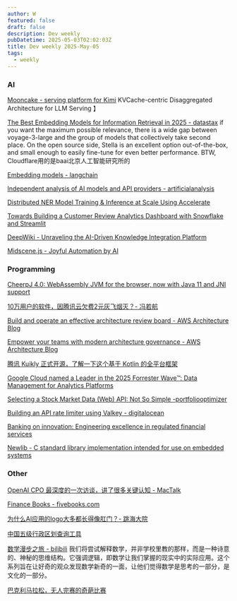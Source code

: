 ```yaml
---
author: W
featured: false
draft: false
description: Dev weekly
pubDatetime: 2025-05-03T02:02:03Z
title: Dev weekly 2025-May-05
tags:
  - weekly
---
```


### AI

[]()

[]()

[]()

[]()

[]()

[]()

[]()

[Mooncake - serving platform for Kimi](https://github.com/kvcache-ai/Mooncake) KVCache-centric Disaggregated Architecture for LLM Serving 】

[The Best Embedding Models for Information Retrieval in 2025 - datastax](https://www.datastax.com/blog/best-embedding-models-information-retrieval-2025) if you want the maximum possible relevance, there is a wide gap between voyage-3-large and the group of models that collectively take second place. On the open source side, Stella is an excellent option out-of-the-box, and small enough to easily fine-tune for even better performance. BTW, Cloudflare用的是baai北京人工智能研究所的

[Embedding models - langchain](https://python.langchain.com/docs/integrations/text_embedding/)

[Independent analysis of AI models and API providers - artificialanalysis](https://artificialanalysis.ai/)

[Distributed NER Model Training & Inference at Scale Using Accelerate](https://medium.com/walmartglobaltech/distributed-ner-model-training-inference-at-scale-using-accelerate-16b2428fe86b)

[Towards Building a Customer Review Analytics Dashboard with Snowflake and Streamlit](https://medium.com/snowflake/towards-building-a-customer-review-analytics-dashboard-with-snowflake-and-streamlit-3decdde91567)

[DeepWiki - Unraveling the AI-Driven Knowledge Integration Platform](https://deepwiki.org/)

[Midscene.js - Joyful Automation by AI](https://midscenejs.com/index.html)

[]()

[]()

### Programming

[]()

[CheerpJ 4.0: WebAssembly JVM for the browser, now with Java 11 and JNI support ](https://labs.leaningtech.com/blog/cheerpj-4.0)

[10万用户的软件，因腾讯云欠费2元灰飞烟灭？- 冯若航](https://mp.weixin.qq.com/s?__biz=MzU5ODAyNTM5Ng%3D%3D&abtest_cookie=AAACAA%3D%3D&ascene=56&chksm=ffd8d2c8a4b144b7b1529abbd9db3c72fc8bb3b21db578f539cf320aeb8ea0a5c29762a00743&clicktime=1745907402&countrycode=CN&devicetype=android-35&enterid=1745907402&exportkey=n_ChQIAhIQ5y1osIQa6HQ%2B4flPLwh0PBLjAQIE97dBBAEAAAAAAMN8Fk7SAAMAAAAOpnltbLcz9gKNyK89dVj0Yiloz6kfV25SFRUGOG4Nd84sR0JRDbT6D1sIeirbROBBCP2dHeM%2BAqGEKPpB%2BAlTTDwi%2Bzt2TNL3B%2BRobznMW%2BOE3Vi6DwjG%2BQBIqkwAheVeZQ6OHD5haFhesQswk7eBO42Q2oB8wmhEezpgRJOA0iO0B3d6wcL720W6QrLaSu9%2B8mg2JrZxkioS6RAFGBtiR9tDcrEPILkDV3MkTj2Cv3XTtmVFF4UsyW%2B8we6B5LPI6X7%2FSar50YeOdc0J&fasttmpl_flag=0&fasttmpl_fullversion=7709072-zh_CN-zip&fasttmpl_type=0&finder_biz_enter_id=4&flutter_pos=2&idx=1&jumppath=1123_1745904953551%2C1003_1745907393345%2C1001_1745907394586%2C50094_1745907395885&jumppathdepth=4&lang=zh_CN&mid=2247489634&nettype=WIFI&pass_ticket=k1kFcp%2F81ohogv3vA9X0mSfAOUtuPl3IfaPKN3CsoqmT4OdI%2BnA5Fb7tXpEYcvwA&ranksessionid=1745905473&realreporttime=1745907402807&scene=90&session_us=gh_f3a2a9352633&sessionid=1745907395&sn=57db94b79d6273da08dfbf04e8588814&subscene=93&version=28003a37&wx_header=3&xtrack=1)

[Build and operate an effective architecture review board - AWS Architecture Blog](https://aws.amazon.com/cn/blogs/architecture/build-and-operate-an-effective-architecture-review-board/)

[Empower your teams with modern architecture governance - AWS Architecture Blog](https://aws.amazon.com/cn/blogs/architecture/empower-your-teams-with-modern-architecture-governance/)

[腾讯 Kuikly 正式开源，了解一下这个基于 Kotlin 的全平台框架 ](https://mp.weixin.qq.com/s?__biz=Mzg3NTA3MDIxOA%3D%3D&abtest_cookie=AAACAA%3D%3D&ascene=56&chksm=cf444415bc0e1e9b9a6d11375d1c7afaaad68b7bf79c79547edaf7ddd6c21b09ac76b0a5adc8&clicktime=1745816897&countrycode=CN&devicetype=android-35&enterid=1745816897&exportkey=n_ChQIAhIQRdi4aYskB6gn7aQsZGliFhLjAQIE97dBBAEAAAAAABEgE1KGTukAAAAOpnltbLcz9gKNyK89dVj0MFIul0FjggzA10xHPXoUmZFNXtlEiW4VJQqBUHz7x3zCgNQuMAYO%2F2grr19HLJH34CQvKEBm31LLpJP4PpukKUut5KhABhhaknL%2BZDhfx0j77zuOrS7nRMGTI0L5ZJFaiz5COBurlnwfb7FpYu4fEeX4ZbybY5cPsqzCzZcs3TwSRgKH8YnpRweNHCmdNa82eGSNr6%2FUSh90cXCPws95pcOmodqxZ4b0v0jF22CtXqmyQ%2BXHTfmqIAPIISWf&fasttmpl_flag=0&fasttmpl_fullversion=7707560-zh_CN-zip&fasttmpl_type=0&finder_biz_enter_id=4&flutter_pos=0&idx=1&jumppath=1001_1745816836188%2C50094_1745816840911%2C20020_1745816842628%2C50094_1745816896416&jumppathdepth=4&lang=zh_CN&mid=2247493643&nettype=3gnet&pass_ticket=MSb5LAbJScWfaFWIc9xRD6AhpSPYt%2FRt5jjZLXtudC%2FV62geGaAK%2FTOBUiSHDZ5V&ranksessionid=1745816638&realreporttime=1745816897984&scene=90&session_us=gh_178db80346fd&sessionid=1745816840&sn=1dedfeb03cbb4a63df16fb83bf160a25&subscene=93&version=28003a35&wx_header=3&xtrack=1)

[Google Cloud named a Leader in the 2025 Forrester Wave™: Data Management for Analytics Platforms](https://cloud.google.com/blog/products/data-analytics/2025-forrester-wave-data-management-for-analytics-platforms)

[Selecting a Stock Market Data (Web) API: Not So Simple -portfoliooptimizer](https://portfoliooptimizer.io/blog/selecting-a-stock-market-data-web-api-not-so-simple)

[]()

[Building an API rate limiter using Valkey - digitalocean](https://www.digitalocean.com/community/tutorials/build-api-rate-limiter-using-valkey)

[Banking on innovation: Engineering excellence in regulated financial services](https://stackoverflow.blog/2025/04/28/banking-on-innovation-engineering-excellence-in-regulated-financial-services)

[Newlib - C standard library implementation intended for use on embedded systems](https://en.wikipedia.org/wiki/Newlib)

[]()

[]()

[]()

### Other

[OpenAI CPO 最深度的一次访谈，讲了很多关键认知 - MacTalk](https://mp.weixin.qq.com/s?__biz=MjM5ODQ2MDIyMA%3D%3D&abtest_cookie=AAACAA%3D%3D&ascene=56&chksm=bfad144bce1784854e22c8c4867036321ee8711775882efc9016b70f092a5ebd9469a0bdc115&clicktime=1745989137&countrycode=CN&devicetype=android-35&enterid=1745989137&exportkey=n_ChQIAhIQaw%2B0P7cN8oyPPAc8zbU%2FnhLjAQIE97dBBAEAAAAAAMTVD6jL5XkAAAAOpnltbLcz9gKNyK89dVj0KD8RtUXAePgf5gvKNsVcRZ0HtNC06IjLmphbWcAnDV8bomBgp7oWYUBsPkpoGb0n5FLieABXpgNV%2BkvgT8ZsBZ3acjORZTRzhOLC8WG0gGvCAudfVyiuXgdq8dgnHRYJqeOkrTJ2uX5bCET5qd9e4zlldYyhriBobmup36rszmDITaSM3tqtvcvKJyDEUEXzQLbSOf%2FcdVwM%2FECEFamPo6GZoGEqu7uiBxb6eT7Q7XJM8RHdoszLfYxvZ2tf&fasttmpl_flag=0&fasttmpl_fullversion=7710472-zh_CN-zip&fasttmpl_type=0&finder_biz_enter_id=4&flutter_pos=0&idx=1&jumppath=1123_1745989122467%2C1003_1745989124619%2C1001_1745989125414%2C50094_1745989130142&jumppathdepth=4&lang=zh_CN&mid=2650731598&nettype=WIFI&pass_ticket=OWAUxSv4Rl9T85sC30EM6OfzEjOFwtA4wssLoJuy9ny1T%2FQXR5%2Fdj%2BDEpzMYnqyX&ranksessionid=1745989117&realreporttime=1745989137136&scene=90&session_us=gh_672f4fa64015&sessionid=1745989129&sn=a299a22793527ac181eb8d25ccb40a64&subscene=93&version=28003a89&wx_header=3&xtrack=1)

[Finance Books - fivebooks.com](https://fivebooks.com/category/economics/finance/)

[为什么AI应用的logo大多都长得像肛门？- 跳海大院 ](https://mp.weixin.qq.com/s/rdMcROgKV6dWK_MEjezX0g)

[中国五级行政区划查询工具](https://meta.appinn.net/t/topic/70557)

[数学漫步之旅 - bilibili](https://www.bilibili.com/bangumi/play/ss42185?spm_id_from=333.1007.top_right_bar_window_history.content.click&t=643&utm_source=pocket_saves) 我们将尝试解释数学，并非学校里教的那样，而是一种诗意的、神秘的思维结构。它强调逻辑，即数学让我们掌握的现实中的实际应用。这个系列旨在让好奇的观众发现数学新奇的一面，让他们觉得数学是思考的一部分，是文化的一部分。

[巴克利马拉松，无人完赛的奇葩比赛](https://mp.weixin.qq.com/s?__biz=Mzg5ODE1MTk2Nw%3D%3D&abtest_cookie=AAACAA%3D%3D&ascene=56&chksm=c067a07af710296c1e919df5e4f79b641197448d3a8d2e30c75aaf93b429c70e503e47c1031f&clicktime=1745625277&countrycode=CN&devicetype=android-35&enterid=1745625277&exportkey=n_ChQIAhIQ4dwnEq79m9ARuAa2XxAaCxLjAQIE97dBBAEAAAAAAA5MLGP0pg0AAAAOpnltbLcz9gKNyK89dVj0LDgn%2BCoUocf4DaSNikU0SQ94KakaSRoToebBuhdKTXuOp7hhnnD78qX3vXXCNPkiceDePg%2BzRLdj1I%2BO5xJH%2FnuR%2B7dlR1HvkWkdln1GYmR56UWqKNtpdCBlX%2F3VdX9eN03c1a6MCGqHykALXzS7s5oF380m88tbVhgOFWrWqHYqGWuYAxnqhcFeneeg%2FH5d94zUUtafB8H%2FwCp6I8FPrg8bJBm4b70%2Fw%2FGYZwSPgPBMlZRJzLXe%2Bvnn90aA&exptype=unsubscribed_card_recommend_article_u2i_mainprocess_coarse_sort_tlfeeds&fasttmpl_flag=0&fasttmpl_fullversion=7704844-zh_CN-zip&fasttmpl_type=0&finder_biz_enter_id=5&flutter_pos=8&idx=1&jumppath=20020_1745623629615%2C50094_1745623740794%2C20020_1745623742158%2C50094_1745625267220&jumppathdepth=4&lang=zh_CN&mid=2247484170&nettype=WIFI&pass_ticket=TIL3Z2rkaYLgcLA%2BxBLmZbhaF%2BVPyAqGtx7ouPzr2z%2FyQnSHmxvlJMBfDsoERy8w&ranksessionid=1745620979_1&realreporttime=1745625277897&scene=169&session_us=gh_e9d8feb448de&sessionid=1745623618&sn=2d2c83ef1715092319a143d47461dd44&subscene=200&version=28003a35&wx_header=3)

[]()

[]()

[]()

[]()

[]()

[]()

[]()

[]()

[]()

[]()

[]()

[]()

[]()

[]()

[]()

[]()

[]()

[]()

[]()

[]()

[]()

[]()

[]()

[]()

[]()

[]()

[]()

[]()

[]()

[]()

[]()

[]()

[]()

[]()

[]()

[]()

[]()

[]()

[]()

[]()

[]()

[]()

[]()

[]()

[]()

[]()

[]()

[]()

[]()

[]()

[]()

[]()

[]()

[]()

[]()
